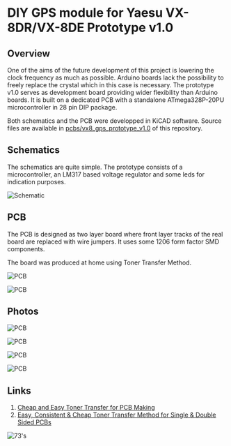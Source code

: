 # DIY GPS module for Yaesu VX-8DR/VX-8DE Prototype v1.0

## Overview

One of the aims of the future development of this project is lowering the clock frequency as much as possible. Arduino boards lack the possibility to freely replace the crystal which in this case is necessary. The prototype v1.0 serves as development board providing wider flexibility than Arduino boards. It is built on a dedicated PCB with a standalone ATmega328P-20PU microcontroller in 28 pin DIP package.

Both schematics and the PCB were developped in KiCAD software. Source files are available in [pcbs/vx8_gps_prototype_v1.0](https://github.com/4z7dtf/vx8_gps/blob/master/pcbs/vx8_gps_prototype_v1.0) of this repository.

## Schematics

The schematics are quite simple. The prototype consists of a microcontroller, an LM317 based voltage regulator and some leds for indication purposes.

![Schematic](https://raw.githubusercontent.com/4z7dtf/vx8_gps/master/docs/images/vx8_gps_prototype_v1.0_schematic.png)

## PCB

The PCB is designed as two layer board where front layer tracks of the real board are replaced with wire jumpers. It uses some 1206 form factor SMD components.

The board was produced at home using Toner Transfer Method.

![PCB](https://raw.githubusercontent.com/4z7dtf/vx8_gps/master/docs/images/vx8_gps_prototype_v1.0_pcb_0.png)

![PCB](https://raw.githubusercontent.com/4z7dtf/vx8_gps/master/docs/images/vx8_gps_prototype_v1.0_pcb_1.png)

## Photos

![PCB](https://raw.githubusercontent.com/4z7dtf/vx8_gps/master/docs/images/vx8_gps_prototype_v1.0_pcb_2.jpg)

![PCB](https://raw.githubusercontent.com/4z7dtf/vx8_gps/master/docs/images/vx8_gps_prototype_v1.0_pcb_3.jpg)

![PCB](https://raw.githubusercontent.com/4z7dtf/vx8_gps/master/docs/images/vx8_gps_prototype_v1.0_pcb_4.jpg)

![PCB](https://raw.githubusercontent.com/4z7dtf/vx8_gps/master/docs/images/vx8_gps_prototype_v1.0_pcb_5.jpg)

## Links

1. [Cheap and Easy Toner Transfer for PCB Making](http://www.instructables.com/id/Cheap-and-Easy-Toner-Transfer-for-PCB-Making/)
2. [Easy, Consistent & Cheap Toner Transfer Method for Single & Double Sided PCBs](http://www.instructables.com/id/Easy-Consistent-Cheap-Toner-Transfer-Method-for-Si/)


![73's](https://raw.githubusercontent.com/4z7dtf/vx8_gps/master/docs/images/vx8_73.jpg)

